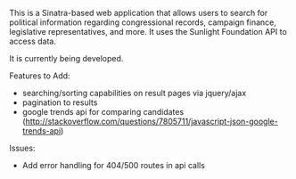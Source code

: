 This is a Sinatra-based web application that allows users to search for political information regarding congressional records, campaign finance, legislative representatives, and more.  It uses the Sunlight Foundation API to access data.

It is currently being developed.

Features to Add:
-  searching/sorting capabilities on result pages via jquery/ajax
-  pagination to results 
-  google trends api for comparing candidates (http://stackoverflow.com/questions/7805711/javascript-json-google-trends-api) 

Issues: 
- Add error handling for 404/500 routes in api calls 